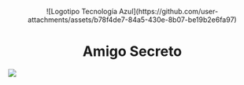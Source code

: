 <p align="center">
   ![Logotipo Tecnología Azul](https://github.com/user-attachments/assets/b78f4de7-84a5-430e-8b07-be19b2e6fa97)
</p>

<h1 align="center"> Amigo Secreto </h1>
<p align="left">
   <img src="https://img.shields.io/badge/STATUS-EN%20DESAROLLO-green">
</p>







